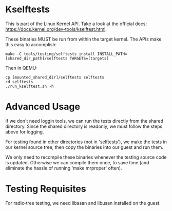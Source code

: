 # Kselftests
This is part of the Linux Kernel API. Take a look at the official
docs: https://docs.kernel.org/dev-tools/kselftest.html.

These binaries MUST be run from within the target kernel. The APIs make this
easy to accomplish:

```
make -C tools/testing/selftests install INSTALL_PATH=[shared_dir_path]/selftests TARGETS=[targets]
```

Then in QEMU:

```
cp [mounted_shared_dir]/selftests selftests
cd selftests
./run_kselftest.sh -h
```

# Advanced Usage
If we don't need loggin tools, we can run the tests directly from the shared
directory. Since the shared directory is readonly, we must follow the steps
above for logging.

For testing found in other directories (not in 'selftests'), we make the tests
in our kernel source tree, then copy the binaries into our guest and run them.

We only need to recompile these binaries whenever the testing source code is
updated. Otherwise we can compile them once, to save time (and eliminate the
hassle of running 'make mrproper' often).

# Testing Requisites
For radix-tree testing, we need libasan and libusan installed on the guest.

